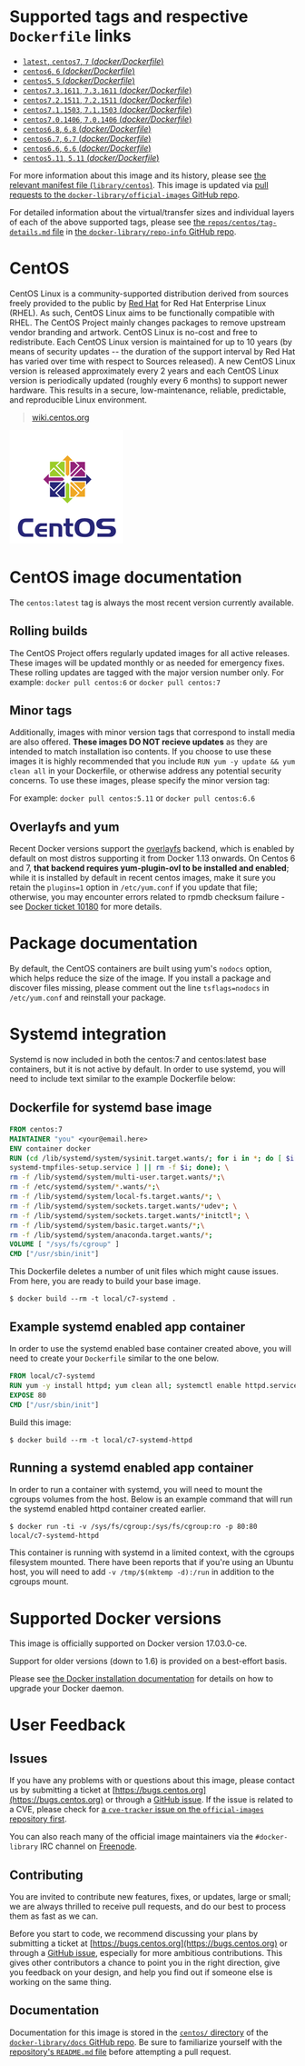 # Supported tags and respective `Dockerfile` links

-	[`latest`, `centos7`, `7` (*docker/Dockerfile*)](https://github.com/CentOS/sig-cloud-instance-images/blob/338acec5394e5200cfe613e4340cdda782673f6d/docker/Dockerfile)
-	[`centos6`, `6` (*docker/Dockerfile*)](https://github.com/CentOS/sig-cloud-instance-images/blob/83a75fbb40f80935d91b876115704f6e12334575/docker/Dockerfile)
-	[`centos5`, `5` (*docker/Dockerfile*)](https://github.com/CentOS/sig-cloud-instance-images/blob/4bf8330498e1c10cf365aff31d2a8a5c3254c2cf/docker/Dockerfile)
-	[`centos7.3.1611`, `7.3.1611` (*docker/Dockerfile*)](https://github.com/CentOS/sig-cloud-instance-images/blob/5bbaef9f60ab9e3eeb61acec631c2d91f8714fff/docker/Dockerfile)
-	[`centos7.2.1511`, `7.2.1511` (*docker/Dockerfile*)](https://github.com/CentOS/sig-cloud-instance-images/blob/a3c59bd4e98a7f9c063d993955c8ec19c5b1ceff/docker/Dockerfile)
-	[`centos7.1.1503`, `7.1.1503` (*docker/Dockerfile*)](https://github.com/CentOS/sig-cloud-instance-images/blob/bc561dfdd671d612dbb9f92e7e17dd8009befc44/docker/Dockerfile)
-	[`centos7.0.1406`, `7.0.1406` (*docker/Dockerfile*)](https://github.com/CentOS/sig-cloud-instance-images/blob/f1d1e0bd83baef08e257da50e6fb446e4dd1b90c/docker/Dockerfile)
-	[`centos6.8`, `6.8` (*docker/Dockerfile*)](https://github.com/CentOS/sig-cloud-instance-images/blob/f32666d2af356ed6835942ed753a4970e18bca94/docker/Dockerfile)
-	[`centos6.7`, `6.7` (*docker/Dockerfile*)](https://github.com/CentOS/sig-cloud-instance-images/blob/d0b72df83f49da844f88aabebe3826372f675370/docker/Dockerfile)
-	[`centos6.6`, `6.6` (*docker/Dockerfile*)](https://github.com/CentOS/sig-cloud-instance-images/blob/8911843d9a6cc71aadd81e491f94618aded94f30/docker/Dockerfile)
-	[`centos5.11`, `5.11` (*docker/Dockerfile*)](https://github.com/CentOS/sig-cloud-instance-images/blob/2d0554464ae19f4fd70d1b540c8968dbe872797b/docker/Dockerfile)

For more information about this image and its history, please see [the relevant manifest file (`library/centos`)](https://github.com/docker-library/official-images/blob/master/library/centos). This image is updated via [pull requests to the `docker-library/official-images` GitHub repo](https://github.com/docker-library/official-images/pulls?q=label%3Alibrary%2Fcentos).

For detailed information about the virtual/transfer sizes and individual layers of each of the above supported tags, please see [the `repos/centos/tag-details.md` file](https://github.com/docker-library/repo-info/blob/master/repos/centos/tag-details.md) in [the `docker-library/repo-info` GitHub repo](https://github.com/docker-library/repo-info).

# CentOS

CentOS Linux is a community-supported distribution derived from sources freely provided to the public by [Red Hat](ftp://ftp.redhat.com/pub/redhat/linux/enterprise/) for Red Hat Enterprise Linux (RHEL). As such, CentOS Linux aims to be functionally compatible with RHEL. The CentOS Project mainly changes packages to remove upstream vendor branding and artwork. CentOS Linux is no-cost and free to redistribute. Each CentOS Linux version is maintained for up to 10 years (by means of security updates -- the duration of the support interval by Red Hat has varied over time with respect to Sources released). A new CentOS Linux version is released approximately every 2 years and each CentOS Linux version is periodically updated (roughly every 6 months) to support newer hardware. This results in a secure, low-maintenance, reliable, predictable, and reproducible Linux environment.

> [wiki.centos.org](https://wiki.centos.org/FrontPage)

![logo](https://raw.githubusercontent.com/docker-library/docs/c4df0024e2cad985326dc38f6b6ce39abeab59c5/centos/logo.png)

# CentOS image documentation

The `centos:latest` tag is always the most recent version currently available.

## Rolling builds

The CentOS Project offers regularly updated images for all active releases. These images will be updated monthly or as needed for emergency fixes. These rolling updates are tagged with the major version number only. For example: `docker pull centos:6` or `docker pull centos:7`

## Minor tags

Additionally, images with minor version tags that correspond to install media are also offered. **These images DO NOT recieve updates** as they are intended to match installation iso contents. If you choose to use these images it is highly recommended that you include `RUN yum -y update && yum clean all` in your Dockerfile, or otherwise address any potential security concerns. To use these images, please specify the minor version tag:

For example: `docker pull centos:5.11` or `docker pull centos:6.6`

## Overlayfs and yum

Recent Docker versions support the [overlayfs](https://docs.docker.com/engine/userguide/storagedriver/overlayfs-driver/) backend, which is enabled by default on most distros supporting it from Docker 1.13 onwards. On Centos 6 and 7, **that backend requires yum-plugin-ovl to be installed and enabled**; while it is installed by default in recent centos images, make it sure you retain the `plugins=1` option in `/etc/yum.conf` if you update that file; otherwise, you may encounter errors related to rpmdb checksum failure - see [Docker ticket 10180](https://github.com/docker/docker/issues/10180) for more details.

# Package documentation

By default, the CentOS containers are built using yum's `nodocs` option, which helps reduce the size of the image. If you install a package and discover files missing, please comment out the line `tsflags=nodocs` in `/etc/yum.conf` and reinstall your package.

# Systemd integration

Systemd is now included in both the centos:7 and centos:latest base containers, but it is not active by default. In order to use systemd, you will need to include text similar to the example Dockerfile below:

## Dockerfile for systemd base image

```dockerfile
FROM centos:7
MAINTAINER "you" <your@email.here>
ENV container docker
RUN (cd /lib/systemd/system/sysinit.target.wants/; for i in *; do [ $i == \
systemd-tmpfiles-setup.service ] || rm -f $i; done); \
rm -f /lib/systemd/system/multi-user.target.wants/*;\
rm -f /etc/systemd/system/*.wants/*;\
rm -f /lib/systemd/system/local-fs.target.wants/*; \
rm -f /lib/systemd/system/sockets.target.wants/*udev*; \
rm -f /lib/systemd/system/sockets.target.wants/*initctl*; \
rm -f /lib/systemd/system/basic.target.wants/*;\
rm -f /lib/systemd/system/anaconda.target.wants/*;
VOLUME [ "/sys/fs/cgroup" ]
CMD ["/usr/sbin/init"]
```

This Dockerfile deletes a number of unit files which might cause issues. From here, you are ready to build your base image.

```console
$ docker build --rm -t local/c7-systemd .
```

## Example systemd enabled app container

In order to use the systemd enabled base container created above, you will need to create your `Dockerfile` similar to the one below.

```dockerfile
FROM local/c7-systemd
RUN yum -y install httpd; yum clean all; systemctl enable httpd.service
EXPOSE 80
CMD ["/usr/sbin/init"]
```

Build this image:

```console
$ docker build --rm -t local/c7-systemd-httpd
```

## Running a systemd enabled app container

In order to run a container with systemd, you will need to mount the cgroups volumes from the host. Below is an example command that will run the systemd enabled httpd container created earlier.

```console
$ docker run -ti -v /sys/fs/cgroup:/sys/fs/cgroup:ro -p 80:80 local/c7-systemd-httpd
```

This container is running with systemd in a limited context, with the cgroups filesystem mounted. There have been reports that if you're using an Ubuntu host, you will need to add `-v /tmp/$(mktemp -d):/run` in addition to the cgroups mount.

# Supported Docker versions

This image is officially supported on Docker version 17.03.0-ce.

Support for older versions (down to 1.6) is provided on a best-effort basis.

Please see [the Docker installation documentation](https://docs.docker.com/installation/) for details on how to upgrade your Docker daemon.

# User Feedback

## Issues

If you have any problems with or questions about this image, please contact us by submitting a ticket at [https://bugs.centos.org](https://bugs.centos.org) or through a [GitHub issue](https://github.com/CentOS/sig-cloud-instance-images/issues). If the issue is related to a CVE, please check for [a `cve-tracker` issue on the `official-images` repository first](https://github.com/docker-library/official-images/issues?q=label%3Acve-tracker).

You can also reach many of the official image maintainers via the `#docker-library` IRC channel on [Freenode](https://freenode.net).

## Contributing

You are invited to contribute new features, fixes, or updates, large or small; we are always thrilled to receive pull requests, and do our best to process them as fast as we can.

Before you start to code, we recommend discussing your plans by submitting a ticket at [https://bugs.centos.org](https://bugs.centos.org) or through a [GitHub issue](https://github.com/CentOS/sig-cloud-instance-images/issues), especially for more ambitious contributions. This gives other contributors a chance to point you in the right direction, give you feedback on your design, and help you find out if someone else is working on the same thing.

## Documentation

Documentation for this image is stored in the [`centos/` directory](https://github.com/docker-library/docs/tree/master/centos) of the [`docker-library/docs` GitHub repo](https://github.com/docker-library/docs). Be sure to familiarize yourself with the [repository's `README.md` file](https://github.com/docker-library/docs/blob/master/README.md) before attempting a pull request.
